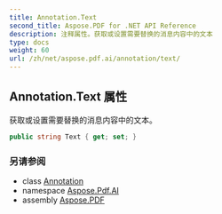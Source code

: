 ```yaml
---
title: Annotation.Text
second_title: Aspose.PDF for .NET API Reference
description: 注释属性。获取或设置需要替换的消息内容中的文本
type: docs
weight: 60
url: /zh/net/aspose.pdf.ai/annotation/text/
---
```

## Annotation.Text 属性

获取或设置需要替换的消息内容中的文本。

```csharp
public string Text { get; set; }
```

### 另请参阅

* class [Annotation](../)
* namespace [Aspose.Pdf.AI](../../../aspose.pdf.ai/)
* assembly [Aspose.PDF](../../../)